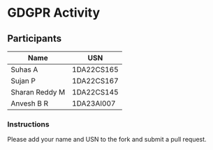 # GDGPR Activity

## Participants

| Name   | USN        |
|--------|------------|
| Suhas A| 1DA22CS165 |
| Sujan P| 1DA22CS167 |
| Sharan Reddy M| 1DA22CS145|
|Anvesh B R| 1DA23AI007|
### Instructions
Please add your name and USN to the fork and submit a pull request.

